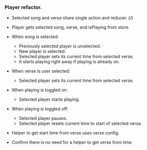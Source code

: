### Player refactor.

* Selected song and verse share single action and reducer. (/)

<!-- * Create new TimeManager. (/)

* Time manager sets or resets interval when:
    * Playing is toggled on.
    * Song is selected while playing.
    * Verse is user selected while playing.

* Time manager clears interval when:
    * Playing is toggled off.

* When time manager advances time:
    * Automatically select new verse.

* Displayed audio timer sets or resets interval when:
    * Playing is toggled on.
    * Song is selected while playing.
    * Verse is user selected while playing.

* Displayed audio timer resets to time of selected verse when:
    * Playing is toggled off. -->

* Player gets selected song, verse, and isPlaying from store.

* When song is selected:
    * Previously selected player is unselected.
    * New player is selected.
    * Selected player sets its current time from selected verse.
    * It starts playing right away if playing is already on.

* When verse is user selected:
    * Selected player sets its current time from selected verse.

* When playing is toggled on:
    * Selected player starts playing.

* When playing is toggled off:
    * Selected player pauses.
    * Selected player resets current time to start of selected verse.

* Helper to get start time from verse uses verse config.
* Confirm there is no need for a helper to get verse from time.

<!-- * Time is no longer stored in state.

* Decide whether TimeVerseManager can be split between TimeManager and VerseManager, and removed.

* Remove time from store, and components that use it. -->

